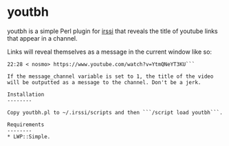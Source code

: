 youtbh
========

youtbh is a simple Perl plugin for [irssi](http://www.irssi.org/)
that reveals the title of youtube links that appear in a channel.

Links will reveal themselves as a message in the current window like
so:
```22:28 -!- Geoff Berner - Dalloy Polizei - YouTube
22:28 < nosmo> https://www.youtube.com/watch?v=YtmQNeYT3KU```

If the message_channel variable is set to 1, the title of the video
will be outputted as a message to the channel. Don't be a jerk.

Installation
--------

Copy youtbh.pl to ~/.irssi/scripts and then ```/script load youtbh```.

Requirements
--------
* LWP::Simple.

